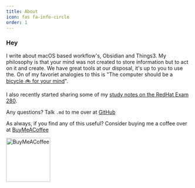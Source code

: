```yaml
---
title: About
icon: fas fa-info-circle
order: 1
---
```


### Hey
I write about macOS based workflow's, Obsidian and Things3. My philosophy is that your mind was not created to store information but to act on it and create. We have great tools at our disposal, it's up to you to use the. On of my favoriet analogies to this is "The computer should be a [bicycle 🚲 for your mind](https://www.youtube.com/watch?v=L40B08nWoMk)". 

I also recently started sharing some of my [study notes on the RedHat Exam 280](creating-a-ex280-page/#why).

Any questions? Talk `.md` to me over at [GitHub](https://github.com/KingOfSpades)

As always, if you find any of this useful? Consider buying me a coffee over at [BuyMeACoffee](https://www.buymeacoffee.com/cabenstein)

[<img src="https://cdn.buymeacoffee.com/buttons/v2/default-yellow.png" alt="BuyMeACoffee" width="120">](https://www.buymeacoffee.com/cabenstein)